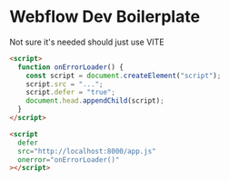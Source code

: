 # Webflow Dev Boilerplate

Not sure it's needed should just use VITE

```html
<script>
  function onErrorLoader() {
    const script = document.createElement("script");
    script.src = "...";
    script.defer = "true";
    document.head.appendChild(script);
  }
</script>

<script
  defer
  src="http://localhost:8000/app.js"
  onerror="onErrorLoader()"
></script>
```
